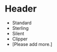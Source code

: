 <!-- TITLE: Corona -->
<!-- SUBTITLE: Add a quick summary of Corona --> 

# Header
* Standard
* Sterling
* Silent
* Clipper
* [Please add more.]
